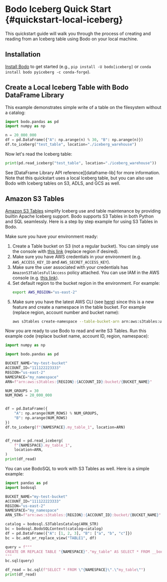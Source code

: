 <!--
NOTE: the examples in this file are covered by tests in bodo/tests/test_quickstart_docs.py. Any changes to examples in this file should also update the corresponding unit test(s).
 -->

# Bodo Iceberg Quick Start {#quickstart-local-iceberg}

This quickstart guide will walk you through the process of creating and reading from an Iceberg table using Bodo on your local machine.

## Installation
[Install Bodo](../installation_and_setup/install.md) to get started (e.g., `pip install -U bodo[iceberg]` or `conda install bodo pyiceberg -c conda-forge`).


## Create a Local Iceberg Table with Bodo DataFrame Library

This example demonstrates simple write of a table on the filesystem without a catalog:

```python
import bodo.pandas as pd
import numpy as np

n = 20_000_000
df = pd.DataFrame({"A": np.arange(n) % 30, "B": np.arange(n)})
df.to_iceberg("test_table", location="./iceberg_warehouse")
```

Now let's read the Iceberg table:

```python
print(pd.read_iceberg("test_table", location="./iceberg_warehouse"))
```

See [DataFrame Library API reference][dataframe-lib] for more information.
Note that this quickstart uses a local Iceberg table, but you can also use Bodo with Iceberg tables on S3, ADLS, and GCS as well.


## Amazon S3 Tables

[Amazon S3 Tables](https://aws.amazon.com/s3/features/tables/) simplify Iceberg use
and table maintenance by providing builtin Apache Iceberg support.
Bodo supports S3 Tables in both Python and SQL seamlessly.
Here is a step by step example for using S3 Tables in Bodo.

Make sure you have your environment ready:

1. Create a Table bucket on S3 (not a regular bucket).
   You can simply use the console with [this link](https://us-east-2.console.aws.amazon.com/s3/table-buckets?region=us-east-2) (replace region if desired).
2. Make sure you have AWS credentials in your environment (e.g. `AWS_ACCESS_KEY_ID` and `AWS_SECRET_ACCESS_KEY`).
3. Make sure the user associated with your credentials has `AmazonS3TablesFullAccess` policy attached. You can use IAM in the AWS console (e.g. [this link](https://us-east-1.console.aws.amazon.com/iam/home?region=us-east-2#/home)).
4. Set default region to the bucket region in the environment. For example:
    ```bash
    export AWS_REGION="us-east-2"
    ```
5. Make sure you have the latest AWS CLI (see [here](https://docs.aws.amazon.com/cli/latest/userguide/getting-started-install.html))
   since this is a new feature and create a namespace in the table bucket. For example (replace region, account number and bucket name):
    ```bash
    aws s3tables create-namespace --table-bucket-arn arn:aws:s3tables:us-east-2:111122223333:bucket/my-test-bucket --namespace my_namespace
    ```

Now you are ready to use Bodo to read and write S3 Tables. Run this example code (replace bucket name, account ID, region, namespace):

```python
import numpy as np

import bodo.pandas as pd

BUCKET_NAME="my-test-bucket"
ACCOUNT_ID="111122223333"
REGION="us-east-2"
NAMESPACE="my_namespace"
ARN=f"arn:aws:s3tables:{REGION}:{ACCOUNT_ID}:bucket/{BUCKET_NAME}"

NUM_GROUPS = 30
NUM_ROWS = 20_000_000


df = pd.DataFrame({
    "A": np.arange(NUM_ROWS) % NUM_GROUPS,
    "B": np.arange(NUM_ROWS)
})
df.to_iceberg(f"{NAMESPACE}.my_table_1", location=ARN)


df_read = pd.read_iceberg(
    f"{NAMESPACE}.my_table_1",
    location=ARN,
)
print(df_read)
```

You can use BodoSQL to work with S3 Tables as well. Here is a simple example:

```python
import pandas as pd
import bodosql

BUCKET_NAME="my-test-bucket"
ACCOUNT_ID="111122223333"
REGION="us-east-2"
NAMESPACE="my_namespace"
ARN_STR=f"arn:aws:s3tables:{REGION}:{ACCOUNT_ID}:bucket/{BUCKET_NAME}"

catalog = bodosql.S3TablesCatalog(ARN_STR)
bc = bodosql.BodoSQLContext(catalog=catalog)
df = pd.DataFrame({"A": [1, 2, 3], "B": ["a", "b", "c"]})
bc = bc.add_or_replace_view("TABLE1", df)

query = f"""
CREATE OR REPLACE TABLE "{NAMESPACE}"."my_table" AS SELECT * FROM __bodolocal__.table1
"""
bc.sql(query)

df_read = bc.sql(f"SELECT * FROM \"{NAMESPACE}\".\"my_table\"")
print(df_read)
```
